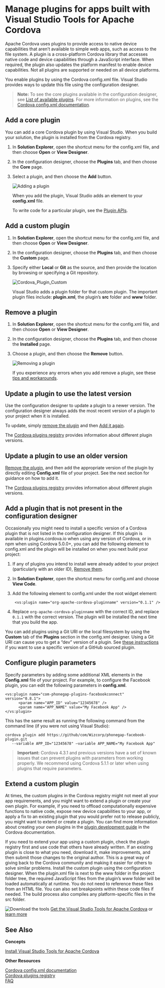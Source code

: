<properties
   pageTitle="Manage plugins for apps built with Visual Studio Tools for Apache Cordova | Cordova"
   description="description"
   services="na"
   documentationCenter=""
   authors="normesta"
   tags=""/>
<tags ms.technology="cordova" ms.product="Visual Studio 2015"
   ms.service="na"
   ms.devlang="javascript"
   ms.topic="article"
   ms.tgt_pltfrm="mobile-multiple"
   ms.workload="na"
   ms.date="09/10/2015"
   ms.author="normesta"/>
# Manage plugins for apps built with Visual Studio Tools for Apache Cordova

Apache Cordova uses plugins to provide access to native device capabilities that aren’t available to simple web apps, such as access to the file system. A plugin is a cross-platform Cordova library that accesses native code and device capabilities through a JavaScript interface. When required, the plugin also updates the platform manifest to enable device capabilities. Not all plugins are supported or needed on all device platforms.

You enable plugins by using the Cordova config.xml file. Visual Studio provides ways to update this file using the configuration designer.

>**Note:**
To see the core plugins available in the configuration designer, see [List of available plugins](#List). For more information on plugins, see the [Cordova config.xml documentation](http://go.microsoft.com/fwlink/p/?LinkID=510632).

## <a id="Adding"></a>Add a core plugin

You can add a core Cordova plugin by using Visual Studio. When you build your solution, the plugin is installed from the Cordova registry.

1. In **Solution Explorer**, open the shortcut menu for the config.xml file, and then choose **Open** or **View Designer**.

2. In the configuration designer, choose the **Plugins** tab, and then choose the **Core** page.

3. Select a plugin, and then choose the **Add** button.

    ![Adding a plugin](media/manage-plugins/IC795804.png)

    When you add the plugin, Visual Studio adds an element to your **config.xml** file.

    To write code for a particular plugin, see the [Plugin APIs](http://cordova.apache.org/docs/en/4.0.0/cordova_plugins_pluginapis.md.html#Plugin%20APIs).

## <a id="Custom"></a>Add a custom plugin

1. In **Solution Explorer**, open the shortcut menu for the config.xml file, and then choose **Open** or **View Designer**.

2. In the configuration designer, choose the **Plugins** tab, and then choose the **Custom** page.

3. Specify either **Local** or **Git** as the source, and then provide the location by browsing or specifying a Git repository.

    ![Cordova_Plugin_Custom](media/manage-plugins/IC795805.png)

     Visual Studio adds a plugin folder for that custom plugin. The important plugin files include: **plugin.xml**, the plugin’s **src** folder and **www** folder.

## <a id="removing"></a>Remove a plugin

1. In **Solution Explorer**, open the shortcut menu for the config.xml file, and then choose **Open** or **View Designer**.

2. In the configuration designer, choose the **Plugins** tab, and then choose the **Installed** page.

3. Choose a plugin, and then choose the **Remove** button.

    ![Removing a plugin](media/manage-plugins/remove-plugins.png)

    If you experience any errors when you add remove a plugin, see these [tips and workarounds](./tips-and-workarounds/tips-and-workarounds-general-readme.md).

## <a id="Updating"></a>Update a plugin to use the latest version

Use the configuration designer to update a plugin to a newer version. The configuration designer always adds the most recent version of a plugin to your project when it is installed.

To update, simply [remove the plugin](#removing) and then [Add it again](#Adding).

The [Cordova plugins registry](http://plugins.cordova.io) provides information about different plugin versions.

## <a id="Older"></a>Update a plugin to use an older version

[Remove the plugin](#removing), and then add the appropriate version of the plugin by directly editing **Config.xml** file of your project. See the next section for guidance on how to add it.

The [Cordova plugins registry](http://plugins.cordova.io) provides information about different plugin versions.

## <a id="AddOther"></a>Add a plugin that is not present in the configuration designer

Occasionally you might need to install a specific version of a Cordova plugin that is not listed in the configuration designer. If this plugin is available in plugins.cordova.io when using any version of Cordova, or in npm when using Cordova 5.0.0+, you can add the following element to config.xml and the plugin will be installed on when you next build your project:

1. If any of plugins you intend to install were already added to your project (particularly with an older ID), [Remove them](#remove).

2. In **Solution Explorer**, open the shortcut menu for config.xml and choose **View Code**.

3. Add the following element to config.xml under the root widget element:

        <vs:plugin name="org-apache-cordova-pluginname" version="0.1.1" />

4. Replace ```org-apache-cordova-pluginname``` with the correct ID, and replace ```0.1.1``` with the correct version. The plugin will be installed the next time that you build the app.

You can add plugins using a Git URI or the local filesystem by using the **Custom** tab of the **Plugins** section in the config.xml designer. Using a Git URI can cause you to get a “dev” version of a plugin. See [these instructions](./tips-and-workarounds/tips-and-workarounds-general-readme.md) if you want to use a specific version of a GitHub sourced plugin.

## <a id="Configuring"></a>Configure plugin parameters

Specify parameters by adding some additional XML elements in the **Config.xml** file of your project. For example, to configure the Facebook plugin, you can edit the following parameters in **config.xml**.

    <vs:plugin name="com-phonegap-plugins-facebookconnect" version="0.8.1">
          <param name="APP_ID" value="12345678" />
          <param name="APP_NAME" value="My Facebook App" />
    </vs:plugin>

This has the same result as running the following command from the command line (if you were not using Visual Studio):

    cordova plugin add https://github/com/Wizcorp/phonegap-facebook-plugin.git
       --variable APP_ID="12345678" –variable APP_NAME="My Facebook App"

>**Important:**
Cordova 4.3.1 and previous versions have a set of known issues that can prevent plugins with parameters from working properly. We recommend using Cordova 5.1.1 or later when using plugins that require parameters.

## <a id="Custom"></a>Extend a custom plugin

At times, the custom plugins in the Cordova registry might not meet all your app requirements, and you might want to extend a plugin or create your own plugin. For example, if you need to offload computationally expensive functions to native code, expose new device capabilities to your app, or apply a fix to an existing plugin that you would prefer not to release publicly, you might want to extend or create a plugin. You can find more information about creating your own plugins in the [plugin development guide](http://go.microsoft.com/fwlink/p/?LinkID=510633) in the Cordova documentation.

If you need to extend your app using a custom plugin, check the plugin registry first and use code that others have already written. If an existing plugin is close to what you need, download it, make improvements, and then submit those changes to the original author. This is a great way of giving back to the Cordova community and making it easier for others to solve similar problems. Install the custom plugin using the configuration designer. When the plugin.xml file is next to the www folder in the project folder tree, the required JavaScript files from the plugin’s www folder will be loaded automatically at runtime. You do not need to reference these files from an HTML file. You can also set breakpoints within these code files if needed. The build process also compiles any platform-specific files in the src folder.

![Download the tools](media/configure-app/IC795792.png) [Get the Visual Studio Tools for Apache Cordova](http://aka.ms/mchm38) or [learn more](https://www.visualstudio.com/cordova-vs.aspx)

## See Also

**Concepts**

[Install Visual Studio Tools for Apache Cordova](./get-started/install-vs-tools-apache-cordova.md)

**Other Resources**

[Cordova config.xml documentation](http://go.microsoft.com/fwlink/p/?LinkID=510632)  
[Cordova plugins registry](http://plugins.cordova.io)  
[FAQ](http://go.microsoft.com/fwlink/p/?linkid=398476)  
